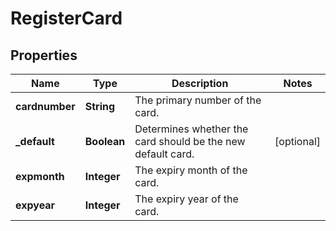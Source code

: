 

# RegisterCard


## Properties

Name | Type | Description | Notes
------------ | ------------- | ------------- | -------------
**cardnumber** | **String** | The primary number of the card. | 
**_default** | **Boolean** | Determines whether the card should be the new default card. |  [optional]
**expmonth** | **Integer** | The expiry month of the card. | 
**expyear** | **Integer** | The expiry year of the card. | 



